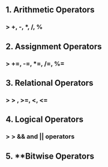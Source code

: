 ## 1. Arithmetic Operators
### > +, -, \*, /, %
## 2. Assignment Operators
### > +=, -=, \*=, /=, %= 
## 3. Relational Operators
### > > , >=, <, <= 
## 4. Logical Operators
### > > && and || operators
## 5. **Bitwise Operators
